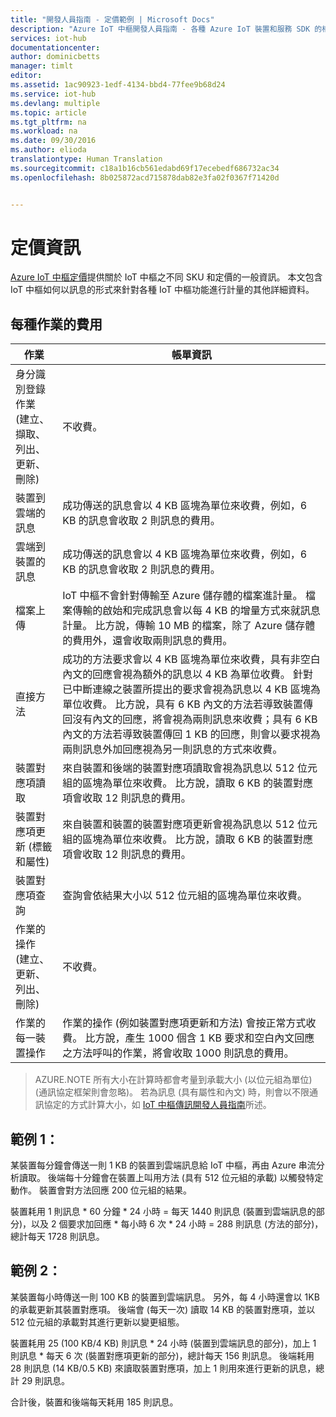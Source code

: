 ```yaml
---
title: "開發人員指南 - 定價範例 | Microsoft Docs"
description: "Azure IoT 中樞開發人員指南 - 各種 Azure IoT 裝置和服務 SDK 的相關資訊和連結。"
services: iot-hub
documentationcenter: 
author: dominicbetts
manager: timlt
editor: 
ms.assetid: 1ac90923-1edf-4134-bbd4-77fee9b68d24
ms.service: iot-hub
ms.devlang: multiple
ms.topic: article
ms.tgt_pltfrm: na
ms.workload: na
ms.date: 09/30/2016
ms.author: elioda
translationtype: Human Translation
ms.sourcegitcommit: c18a1b16cb561edabd69f17ecebedf686732ac34
ms.openlocfilehash: 8b025872acd715878dab82e3fa02f0367f71420d


---
```


# <a name="pricing-information"></a>定價資訊

[Azure IoT 中樞定價][lnk-pricing]提供關於 IoT 中樞之不同 SKU 和定價的一般資訊。 本文包含 IoT 中樞如何以訊息的形式來針對各種 IoT 中樞功能進行計量的其他詳細資料。

## <a name="charges-per-operation"></a>每種作業的費用

| 作業 | 帳單資訊 | 
| --------- | ------------------- |
| 身分識別登錄作業 <br/> (建立、擷取、列出、更新、刪除) | 不收費。 |
| 裝置到雲端的訊息 | 成功傳送的訊息會以 4 KB 區塊為單位來收費，例如，6 KB 的訊息會收取 2 則訊息的費用。 |
| 雲端到裝置的訊息 | 成功傳送的訊息會以 4 KB 區塊為單位來收費，例如，6 KB 的訊息會收取 2 則訊息的費用。 |
| 檔案上傳 | IoT 中樞不會針對傳輸至 Azure 儲存體的檔案進計量。 檔案傳輸的啟始和完成訊息會以每 4 KB 的增量方式來就訊息計量。 比方說，傳輸 10 MB 的檔案，除了 Azure 儲存體的費用外，還會收取兩則訊息的費用。 |
| 直接方法 | 成功的方法要求會以 4 KB 區塊為單位來收費，具有非空白內文的回應會視為額外的訊息以 4 KB 為單位收費。 針對已中斷連線之裝置所提出的要求會視為訊息以 4 KB 區塊為單位收費。 比方說，具有 6 KB 內文的方法若導致裝置傳回沒有內文的回應，將會視為兩則訊息來收費；具有 6 KB 內文的方法若導致裝置傳回 1 KB 的回應，則會以要求視為兩則訊息外加回應視為另一則訊息的方式來收費。 |
| 裝置對應項讀取 | 來自裝置和後端的裝置對應項讀取會視為訊息以 512 位元組的區塊為單位來收費。 比方說，讀取 6 KB 的裝置對應項會收取 12 則訊息的費用。 |
| 裝置對應項更新 (標籤和屬性) | 來自裝置和裝置的裝置對應項更新會視為訊息以 512 位元組的區塊為單位來收費。 比方說，讀取 6 KB 的裝置對應項會收取 12 則訊息的費用。 |
| 裝置對應項查詢 | 查詢會依結果大小以 512 位元組的區塊為單位來收費。 |
| 作業的操作 <br/> (建立、更新、列出、刪除) | 不收費。 |
| 作業的每一裝置操作 | 作業的操作 (例如裝置對應項更新和方法) 會按正常方式收費。 比方說，產生 1000 個含 1 KB 要求和空白內文回應之方法呼叫的作業，將會收取 1000 則訊息的費用。 |

> AZURE.NOTE 所有大小在計算時都會考量到承載大小 (以位元組為單位) (通訊協定框架則會忽略)。 若為訊息 (具有屬性和內文) 時，則會以不限通訊協定的方式計算大小，如 [IoT 中樞傳訊開發人員指南][lnk-message-size]所述。

## <a name="example-1--"></a>範例 1： 

某裝置每分鐘會傳送一則 1 KB 的裝置到雲端訊息給 IoT 中樞，再由 Azure 串流分析讀取。 後端每十分鐘會在裝置上叫用方法 (具有 512 位元組的承載) 以觸發特定動作。 裝置會對方法回應 200 位元組的結果。

裝置耗用 1 則訊息 * 60 分鐘 * 24 小時 = 每天 1440 則訊息 (裝置到雲端訊息的部分)，以及 2 個要求加回應 * 每小時 6 次 * 24 小時 = 288 則訊息 (方法的部分)，總計每天 1728 則訊息。

## <a name="example-2"></a>範例 2：

某裝置每小時傳送一則 100 KB 的裝置到雲端訊息。 另外，每 4 小時還會以 1KB 的承載更新其裝置對應項。 後端會 (每天一次) 讀取 14 KB 的裝置對應項，並以 512 位元組的承載對其進行更新以變更組態。

裝置耗用 25 (100 KB/4 KB) 則訊息 * 24 小時 (裝置到雲端訊息的部分)，加上 1 則訊息 * 每天 6 次 (裝置對應項更新的部分)，總計每天 156 則訊息。
後端耗用 28 則訊息 (14 KB/0.5 KB) 來讀取裝置對應項，加上 1 則用來進行更新的訊息，總計 29 則訊息。

合計後，裝置和後端每天耗用 185 則訊息。


[lnk-pricing]: https://azure.microsoft.com/pricing/details/iot-hub
[lnk-message-size]: iot-hub-devguide-messaging.md#message-size


<!--HONumber=Nov16_HO5-->


